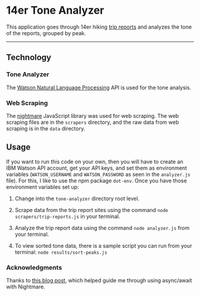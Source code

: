 # 14er Tone Analyzer

This application goes through 14er hiking [trip reports](https://www.14ers.com/php14ers/peakstatus_main.php) and analyzes the tone of the reports, grouped by peak.

---

## Technology

### Tone Analyzer

The [Watson Natural Language Processing](https://www.ibm.com/watson/services/natural-language-understanding/) API is used for the tone analysis.

### Web Scraping

The [nightmare](https://github.com/segmentio/nightmare) JavaScript library was used for web scraping. The web scraping files are in the `scrapers` directory, and the raw data from web scraping is in the `data` directory.

## Usage

If you want to run this code on your own, then you will have to create an IBM Watson API account, get your API keys, and set them as environment variables (`WATSON_USERNAME` and `WATSON_PASSWORD` as seen in the `analyzer.js` file). For this, I like to use the npm package `dot-env`. Once you have those environment variables set up:

1. Change into the `tone-analyzer` directory root level.

2. Scrape data from the trip report sites using the command `node scrapers/trip-reports.js` in your terminal.

3. Analyze the trip report data using the command `node analyzer.js` from your terminal.

4. To view sorted tone data, there is a sample script you can run from your terminal: `node results/sort-peaks.js`

### Acknowledgments

Thanks to [this blog post](https://hackernoon.com/nightmarishly-good-scraping-with-nightmare-js-and-async-await-b7b20a38438f), which helped guide me through using async/await with Nightmare.